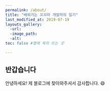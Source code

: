```yaml
---
permalink: /about/
title: "배워가는 꼬꼬마 개발자의 일기"
last_modified_at: 2019-07-19
layouts_gallery:
  -url:
  -image_path:
  -alt:
toc: false #옆에 목차 뜨는 곳

---
```


## 반갑습니다
안녕하세요! 제 블로그에 찾아와주셔서 감사합니다. :smile:

